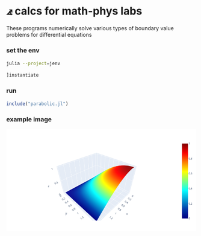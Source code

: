 # ⦨ calcs for math-phys labs
These programs numerically solve various types
of boundary value problems for differential equations 

### set the env
```bash
julia --project=jenv
```
```julia
]instantiate
```

### run
```julia
include("parabolic.jl")
```

### example image
![](https://raw.githubusercontent.com/shlapique/math-phys/master/img/newplot.png)

